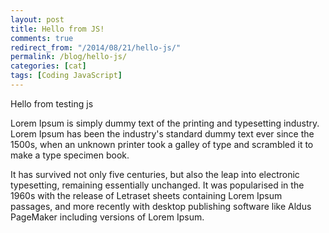 ```yaml
---
layout: post
title: Hello from JS!
comments: true
redirect_from: "/2014/08/21/hello-js/"
permalink: /blog/hello-js/
categories: [cat]
tags: [Coding JavaScript]
---
```


Hello from testing js

Lorem Ipsum is simply dummy text of the printing and typesetting industry. Lorem Ipsum has been the industry's standard dummy text ever since the 1500s, when an unknown printer took a galley of type and scrambled it to make a type specimen book.

It has survived not only five centuries, but also the leap into electronic typesetting, remaining essentially unchanged. It was popularised in the 1960s with the release of Letraset sheets containing Lorem Ipsum passages, and more recently with desktop publishing software like Aldus PageMaker including versions of Lorem Ipsum.
